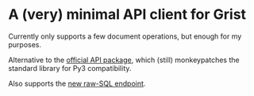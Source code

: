 # A (very) minimal API client for Grist

Currently only supports a few document operations, but enough for my purposes.

Alternative to the [official API
package](https://github.com/gristlabs/py_grist_api/), which (still)
monkeypatches the standard library for Py3 compatibility.

Also supports the [new raw-SQL endpoint](https://community.getgrist.com/t/september-2023-newsletter-calendar-widget-two-new-templates-and-api-endpoint-for-making-sql-queries/3265#sql-endpoint-3).
